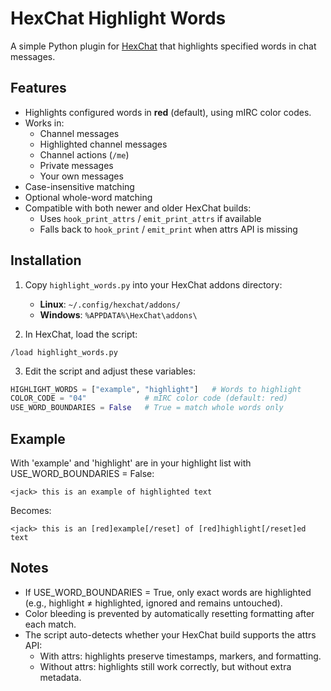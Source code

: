# HexChat Highlight Words

A simple Python plugin for [HexChat](https://hexchat.github.io/) that highlights specified words in chat messages.

## Features
- Highlights configured words in **red** (default), using mIRC color codes.
- Works in:
  - Channel messages
  - Highlighted channel messages
  - Channel actions (`/me`)
  - Private messages
  - Your own messages
- Case-insensitive matching
- Optional whole-word matching
- Compatible with both newer and older HexChat builds:
  - Uses `hook_print_attrs` / `emit_print_attrs` if available
  - Falls back to `hook_print` / `emit_print` when attrs API is missing

## Installation
1. Copy `highlight_words.py` into your HexChat addons directory:
   - **Linux**: `~/.config/hexchat/addons/`
   - **Windows**: `%APPDATA%\HexChat\addons\`

2. In HexChat, load the script:
```text
/load highlight_words.py
```
3. Edit the script and adjust these variables:
```python
HIGHLIGHT_WORDS = ["example", "highlight"]   # Words to highlight
COLOR_CODE = "04"             # mIRC color code (default: red)
USE_WORD_BOUNDARIES = False   # True = match whole words only
```

## Example
With 'example' and 'highlight' are in your highlight list with USE_WORD_BOUNDARIES = False:

```text
<jack> this is an example of highlighted text
```

Becomes:
```text
<jack> this is an [red]example[/reset] of [red]highlight[/reset]ed text
```

## Notes
- If USE_WORD_BOUNDARIES = True, only exact words are highlighted (e.g., highlight ≠ highlighted, ignored and remains untouched).
- Color bleeding is prevented by automatically resetting formatting after each match.
- The script auto-detects whether your HexChat build supports the attrs API:
   - With attrs: highlights preserve timestamps, markers, and formatting.
   - Without attrs: highlights still work correctly, but without extra metadata.